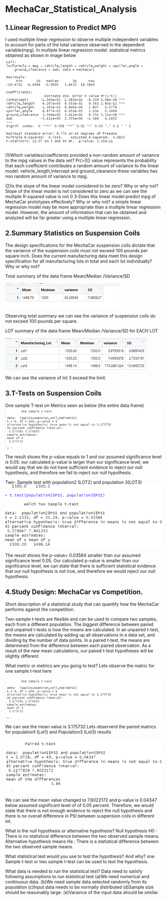 # MechaCar_Statistical_Analysis

## 1.Linear Regression to Predict MPG
I used multiple linear regression to observe multiple independent variables to account for parts of the total variance observed in the dependent variable(mpg).
In multiple linear regression model.
statistical metrics obtained as shown in image below 
![LinearRegressionMatricsPredict MPG.png](https://github.com/deepayogesh/MechaCar_Statistical_Analysis/blob/1f2b858f9dda1593fee314434098d5ec0ccb8ef5/img/LinearRegressionMatricsPredict%20MPG.png)

(1)Which variables/coefficients provided a non-random amount of variance to the mpg values in the data set?
Pr(>|t|) value represents the probability that each coefficient contributes a random amount of variance to the linear model.
vehicle_length,Intercept and ground_clearance these variables has non random amount of variance to mpg.

(2)Is the slope of the linear model considered to be zero? Why or why not?
Slope of the linear model is not considered to zero as we can see the multiple R-squared value is not 0 
3-Does this linear model predict mpg of MechaCar prototypes effectively? Why or why not?
a simple linear regression model may be more appropriate than a multiple linear regression model. However, the amount of information that can be obtained and analyzed will be far greater using a multiple linear regression.

## 2.Summary Statistics on Suspension Coils

The design specifications for the MechaCar suspension coils dictate that the variance of the suspension coils must not exceed 100 pounds per square inch. Does the current manufacturing data meet this design specification for all manufacturing lots in total and each lot individually? Why or why not?

Total summary of the data frame Mean/Median /Variance/SD

![total_sumary.png](https://github.com/deepayogesh/MechaCar_Statistical_Analysis/blob/1f2b858f9dda1593fee314434098d5ec0ccb8ef5/img/total_sumary.png)

Observing total summary we can see the variance of suspension coils do not exceed 100 pounds per square. 

LOT summary of the data frame Mean/Median /Variance/SD  for EACH LOT

![lot_sumary.png](https://github.com/deepayogesh/MechaCar_Statistical_Analysis/blob/1f2b858f9dda1593fee314434098d5ec0ccb8ef5/img/lot_sumary.png)

We can see the variance of lot 3 exceed the limit. 

## 3.T-Tests on Suspension Coils
One sample T-test on Metrics seen as below (the entire data frame)
![One-sample T-test.png](https://github.com/deepayogesh/MechaCar_Statistical_Analysis/blob/1f2b858f9dda1593fee314434098d5ec0ccb8ef5/img/One-sample%20T-test.png)

The result shows the p-value equals to 1 and our assumed significance level is 0.05.
our calculated p-value is larger than our significance level, we would say that we do not have sufficient evidence to reject our null hypothesis, and therefore we fail to reject our null hypothesis.

Two- Sample test with population2 (LOT2) and population 3(LOT3) 
![2sampleTest-23.png](https://github.com/deepayogesh/MechaCar_Statistical_Analysis/blob/1f2b858f9dda1593fee314434098d5ec0ccb8ef5/img/2sampleTest-23.png)

The result shows the p-value= 0.03584 smaller than our assumed significance level 0.05. Our calculated p-value is smaller than our significance level, we can  state that there is sufficient statistical evidence that our null hypothesis is not true, and therefore we would reject our null hypothesis.

## 4.Study Design: MechaCar vs Competition.
Short description of a statistical study that can quantify how the MechaCar performs against the competition. 

Two-sample t-tests are flexible and can be used  to compare two samples, each from a different population.
The biggest difference between paired and unpaired t-tests is how the means are calculated.
In an unpaired t-test, the means are calculated by adding up all observations in a data set, and dividing by the number of data points. In a paired t-test, the means are determined from the difference between each paired observation. As a result of the new mean calculations, our paired t-test hypotheses will be slightly different.

What metric or metrics are you going to test?
Lets observe the matric for one sample t-test here

![One-sample T-test.png](https://github.com/deepayogesh/MechaCar_Statistical_Analysis/blob/1f2b858f9dda1593fee314434098d5ec0ccb8ef5/img/One-sample%20T-test.png) 

We can see the mean  value is 3.175732
Lets observerd the paired matrics for population1  (Lot1) and  Population3 (Lot3) results 

![pairedt-testin13](https://github.com/deepayogesh/MechaCar_Statistical_Analysis/blob/1f2b858f9dda1593fee314434098d5ec0ccb8ef5/img/pairedt-testin13.png)

We can see the mean value changed to 7.6022172 and p-value is 0.04347 below assumed significant level of of 0.05 percent.
Therefore, we would state that there is not enough evidence to reject the null hypothesis and there is no overall difference in PSI between suspension coils in different lot. 

What is the null hypothesis or alternative hypothesis?
Null hypothesis 
H0 : There is no statistical difference between the two observed sample means. 
Alternative hypothesis means 
Ha : There is a statistical difference between the two observed sample means.

What statistical test would you use to test the hypothesis? And why?
one Sample t-test or two sample t-test can be used to test the hypothesis. 

What data is needed to run the statistical test?
Data need to satisfy following assumptions to run statistical test
(a)We need numerical and continuous data.
(b)We need sample data selected randomly from its population 
(c)Input data needs to be normally distributed 
(d)Sample size should be reasonably large.
(e)Variance of the input data should be similar. 





